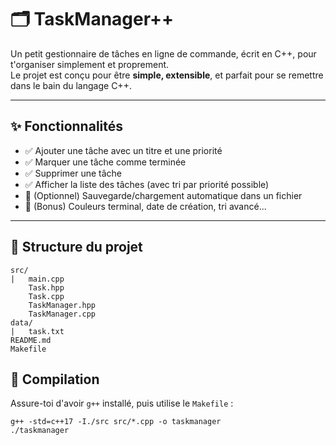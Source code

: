 # 🗂️ TaskManager++

Un petit gestionnaire de tâches en ligne de commande, écrit en C++, pour t'organiser simplement et proprement.  
Le projet est conçu pour être **simple, extensible**, et parfait pour se remettre dans le bain du langage C++.

---

## ✨ Fonctionnalités

- ✅ Ajouter une tâche avec un titre et une priorité
- ✅ Marquer une tâche comme terminée
- ✅ Supprimer une tâche
- ✅ Afficher la liste des tâches (avec tri par priorité possible)
- 💾 (Optionnel) Sauvegarde/chargement automatique dans un fichier
- 🌈 (Bonus) Couleurs terminal, date de création, tri avancé...

---

## 📁 Structure du projet
    src/ 
    |   main.cpp
        Task.hpp
        Task.cpp
        TaskManager.hpp
        TaskManager.cpp
    data/ 
    |   task.txt  
    README.md
    Makefile

## 🚀 Compilation

Assure-toi d'avoir `g++` installé, puis utilise le `Makefile` :

    g++ -std=c++17 -I./src src/*.cpp -o taskmanager
    ./taskmanager

